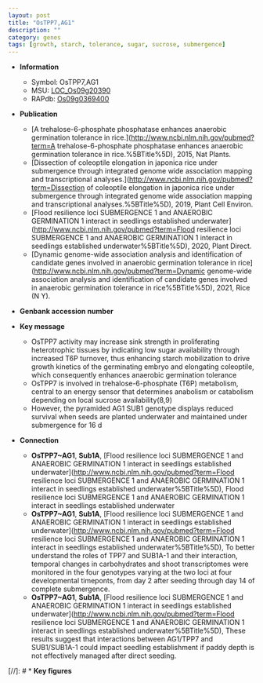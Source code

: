 ```yaml
---
layout: post
title: "OsTPP7,AG1"
description: ""
category: genes
tags: [growth, starch, tolerance, sugar, sucrose, submergence]
---
```


* **Information**  
    + Symbol: OsTPP7,AG1  
    + MSU: [LOC_Os09g20390](http://rice.uga.edu/cgi-bin/ORF_infopage.cgi?orf=LOC_Os09g20390)  
    + RAPdb: [Os09g0369400](https://rapdb.dna.affrc.go.jp/locus/?name=Os09g0369400)  

* **Publication**  
    + [A trehalose-6-phosphate phosphatase enhances anaerobic germination tolerance in rice.](http://www.ncbi.nlm.nih.gov/pubmed?term=A trehalose-6-phosphate phosphatase enhances anaerobic germination tolerance in rice.%5BTitle%5D), 2015, Nat Plants.
    + [Dissection of coleoptile elongation in japonica rice under submergence through integrated genome wide association mapping and transcriptional analyses.](http://www.ncbi.nlm.nih.gov/pubmed?term=Dissection of coleoptile elongation in japonica rice under submergence through integrated genome wide association mapping and transcriptional analyses.%5BTitle%5D), 2019, Plant Cell Environ.
    + [Flood resilience loci SUBMERGENCE 1 and ANAEROBIC GERMINATION 1 interact in seedlings established underwater](http://www.ncbi.nlm.nih.gov/pubmed?term=Flood resilience loci SUBMERGENCE 1 and ANAEROBIC GERMINATION 1 interact in seedlings established underwater%5BTitle%5D), 2020, Plant Direct.
    + [Dynamic genome-wide association analysis and identification of candidate genes involved in anaerobic germination tolerance in rice](http://www.ncbi.nlm.nih.gov/pubmed?term=Dynamic genome-wide association analysis and identification of candidate genes involved in anaerobic germination tolerance in rice%5BTitle%5D), 2021, Rice (N Y).

* **Genbank accession number**  

* **Key message**  
    + OsTPP7 activity may increase sink strength in proliferating heterotrophic tissues by indicating low sugar availability through increased T6P turnover, thus enhancing starch mobilization to drive growth kinetics of the germinating embryo and elongating coleoptile, which consequently enhances anaerobic germination tolerance
    + OsTPP7 is involved in trehalose-6-phosphate (T6P) metabolism, central to an energy sensor that determines anabolism or catabolism depending on local sucrose availability(8,9)
    + However, the pyramided AG1 SUB1 genotype displays reduced survival when seeds are planted underwater and maintained under submergence for 16 d

* **Connection**  
    + __OsTPP7~AG1__, __Sub1A__, [Flood resilience loci SUBMERGENCE 1 and ANAEROBIC GERMINATION 1 interact in seedlings established underwater](http://www.ncbi.nlm.nih.gov/pubmed?term=Flood resilience loci SUBMERGENCE 1 and ANAEROBIC GERMINATION 1 interact in seedlings established underwater%5BTitle%5D), Flood resilience loci SUBMERGENCE 1 and ANAEROBIC GERMINATION 1 interact in seedlings established underwater
    + __OsTPP7~AG1__, __Sub1A__, [Flood resilience loci SUBMERGENCE 1 and ANAEROBIC GERMINATION 1 interact in seedlings established underwater](http://www.ncbi.nlm.nih.gov/pubmed?term=Flood resilience loci SUBMERGENCE 1 and ANAEROBIC GERMINATION 1 interact in seedlings established underwater%5BTitle%5D), To better understand the roles of TPP7 and SUB1A-1 and their interaction, temporal changes in carbohydrates and shoot transcriptomes were monitored in the four genotypes varying at the two loci at four developmental timeponts, from day 2 after seeding through day 14 of complete submergence.
    + __OsTPP7~AG1__, __Sub1A__, [Flood resilience loci SUBMERGENCE 1 and ANAEROBIC GERMINATION 1 interact in seedlings established underwater](http://www.ncbi.nlm.nih.gov/pubmed?term=Flood resilience loci SUBMERGENCE 1 and ANAEROBIC GERMINATION 1 interact in seedlings established underwater%5BTitle%5D), These results suggest that interactions between AG1/TPP7 and SUB1/SUB1A-1 could impact seedling establishment if paddy depth is not effectively managed after direct seeding.

[//]: # * **Key figures**  


